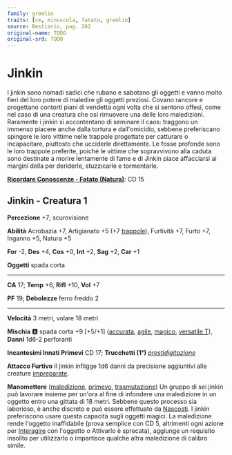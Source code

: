 ```yaml
---
family: gremlin
traits: [cm, minuscola, fatato, gremlin]
source: Bestiario, pag. 202
original-name: TODO
original-srd: TODO
---
```


# Jinkin

I jinkin sono nomadi sadici che rubano e sabotano gli oggetti e vanno molto fieri del loro potere di maledire gli oggetti preziosi. Covano rancore e progettano contorti piani di vendetta ogni volta che si sentono offesi, come nel caso di una creatura che osi rimuovere una delle loro maledizioni. Raramente i jinkin si accontentano di seminare il caos: traggono un immenso piacere anche dalla tortura e dall'omicidio, sebbene preferiscano spingere le loro vittime nelle trappole progettate per catturare o incapacitare, piuttosto che ucciderle direttamente. Le fosse profonde sono le loro trappole preferite, poiché le vittime che sopravvivono alla caduta sono destinate a morire lentamente di fame e di Jinkin piace affacciarsi ai margini della per deriderle, stuzzicarle e tormentarle.

**[Ricordare Conoscenze - Fatato (Natura)](/azioni/ricordare-conoscenze)**: CD 15

## Jinkin - Creatura 1

**Percezione** +7; scurovisione

**Abilità** Acrobazia +7, Artigianato +5 (+7 [trappole](/tratti/trappola)), Furtività +7, Furto +7, Inganno +5, Natura +5

**For** -2, **Des** +4, **Cos** +0, **Int** +2, **Sag** +2, **Car** +1

**Oggetti** spada corta

***

**CA** 17; **Temp** +6, **Rifl** +10, **Vol** +7

**PF** 19; **Debolezze** ferro freddo 2

***

**Velocità** 3 metri, volare 18 metri

**Mischia** :a: spada corta +9 \[+5/+1] ([accurata](/tratti/accurata), [agile](/tratti/agile), [magico](/tratti/magico), [versatile T](/tratti/versatile)), **Danni** 1d6-2 perforanti

**Incantesimi Innati Primevi** CD 17; **Trucchetti (1°)** *[prestidigitazione](/incantesimi/prestidigitazione)*

**Attacco Furtivo** Il jinkin infligge 1d6 danni da precisione aggiuntivi alle creature [impreparate](/condizioni/impreparato).

**Manomettere** ([maledizione](/tratti/maledizione), [primevo](/tratti/primevo), [trasmutazione](/tratti/trasmutazione)) Un gruppo di sei jinkin può lavorare insieme per un'ora al fine di infondere una maledizione in un oggetto entro una gittata di 18 metri. Sebbene questo processo sia laborioso, è anche discreto e può essere effettuato da [Nascosti](/azioni/nascondersi). I jinkin preferiscono usare questa capacità sugli oggetti magici. La maledizione rende l'oggetto inaffidabile (prova semplice con CD 5, altrimenti ogni azione per [Interagire](/azioni/interagire) con l'oggetto o Attivarlo è sprecata), aggiunge un requisito insolito per utilizzarlo o impartisce qualche altra maledizione di calibro simile.
